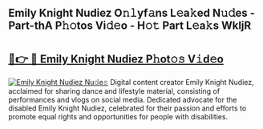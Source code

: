 ## Emily Knight Nudiez O𝚗𝚕yf𝚊ns L𝚎a𝚔ed N𝚞𝚍es - Part-thA P𝚑𝚘tos Vi𝚍𝚎o - H𝚘𝚝 Part L𝚎a𝚔s WkljR

# <h2><a href="http://kfafkh.oniu.top/?m=Emily+Knight+Nudiez">🔗👉 🔴 Emily Knight Nudiez P𝚑ot𝚘𝚜 V𝚒d𝚎o</a></h2>

[![Emily Knight Nudiez Nu𝚍e𝚜](https://i.imgur.com/0qMVB7G.gif)](http://kfafkh.oniu.top/?m=Emily+Knight+Nudiez)
Digital content creator Emily Knight Nudiez, acclaimed for sharing dance and lifestyle material, consisting of performances and vlogs on social media. Dedicated advocate for the disabled Emily Knight Nudiez, celebrated for their passion and efforts to promote equal rights and opportunities for people with disabilities.  
